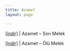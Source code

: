 ```yaml
---
title: Azamet
layout: page

---
```

<a href="https://cloud.mail.ru/public/c38d0b47d1c2/Azamet%20-%20Son%20Melek" target="_blank">[indir]</a> | Azamet &#8211; Son Melek

<a href="https://cloud.mail.ru/public/411ab6dbaeec/Azamet%20-%20%C3%96l%C3%BC%20Melek" target="_blank">[indir]</a> | Azamet &#8211; Ölü Melek